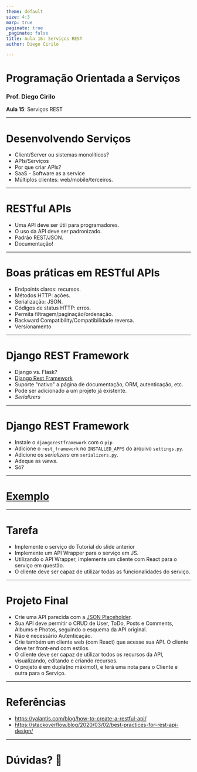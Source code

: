 ```yaml
---
theme: default
size: 4:3
marp: true
paginate: true
_paginate: false
title: Aula 16: Serviços REST
author: Diego Cirilo

---
```

<style>
img {
  display: block;
  margin: 0 auto;
}
</style>

# <!-- fit --> Programação Orientada a Serviços

### Prof. Diego Cirilo

**Aula 15**: Serviços REST

---
# Desenvolvendo Serviços

- Client/Server ou sistemas monolíticos?
- APIs/Serviços
- Por que criar APIs?
- SaaS - Software as a service
- Múltiplos clientes: web/mobile/terceiros.

---
# RESTful APIs 

- Uma API deve ser útil para programadores.
- O uso da API deve ser padronizado.
- Padrão REST/JSON.
- Documentação!

---
# Boas práticas em RESTful APIs

- Endpoints claros: recursos.
- Métodos HTTP: ações.
- Serialização: JSON.
- Códigos de status HTTP: erros.
- Permita filtragem/paginação/ordenação.
- Backward Compatibility/Compatibilidade reversa.
- Versionamento

---
# Django REST Framework

- Django vs. Flask?
- [Django Rest Framework](https://www.django-rest-framework.org/)
- Suporte "nativo" a página de documentação, ORM, autenticação, etc.
- Pode ser adicionado a um projeto já existente.
- *Serializers*

---
# Django REST Framework

- Instale o `djangorestframework` com o `pip`
- Adicione o `rest_framework` no `INSTALLED_APPS` do arquivo `settings.py`.
- Adicione os *serializers* em `serializers.py`.
- Adeque as *views*.
- Só?

---
# <!-- fit --> [Exemplo](https://github.com/dvcirilo/pos-ifrn/blob/main/docs/tutorial_drf.md)

---
# Tarefa
- Implemente o serviço do Tutorial do slide anterior
- Implemente um API Wrapper para o serviço em JS.
- Utilizando o API Wrapper, implemente um cliente com React para o serviço em questão.
- O cliente deve ser capaz de utilizar todas as funcionalidades do serviço.

---
# Projeto Final

- Crie uma API parecida com a [JSON Placeholder](https://jsonplaceholder.typicode.com/guide/).
- Sua API deve permitir o CRUD de User, ToDo, Posts e Comments, Albums e Photos, seguindo o esquema da API original.
- Não é necessário Autenticação.
- Crie também um cliente web (com React) que acesse sua API. O cliente deve ter front-end com estilos.
- O cliente deve ser capaz de utilizar todos os recursos da API, visualizando, editando e criando recursos.
- O projeto é em dupla(no máximo!), e terá uma nota para o Cliente e outra para o Serviço.

---
# Referências
- https://yalantis.com/blog/how-to-create-a-restful-api/
- https://stackoverflow.blog/2020/03/02/best-practices-for-rest-api-design/

---

# <!--fit--> Dúvidas? 🤔
